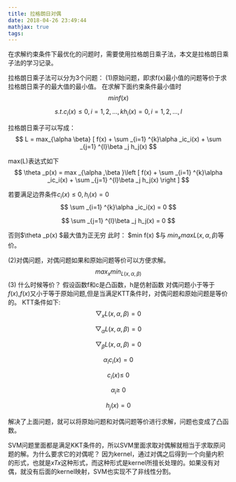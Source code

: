 ```yaml
---
title: 拉格朗日对偶
date: 2018-04-26 23:49:44
mathjax: true
tags:
---
```


在求解约束条件下最优化的问题时，需要使用拉格朗日乘子法，本文是拉格朗日乘子法的学习记录。

<!-- more -->

拉格朗日乘子法可以分为3个问题：
(1)原始问题，即求f(x)最小值的问题等价于求拉格朗日乘子的最大值的最小值。
在求解下面约束条件最小值时
$$
min f(x)​
$$

$$
s.t. c_i(x) \leqslant 0,i=1,2,...,k
h_i(x) = 0,i=1,2,...,l
$$

拉格朗日乘子可以写成：
$$
L = max_{\alpha \beta} [ f(x) + \sum _{i=1} ^{k}\alpha _ic_i(x) + \sum _{j=1} ^{l}\beta _j h_j(x)
$$

max(L)表达式如下
$$
\theta _p(x) = max _{\alpha ,\beta }\left [ f(x) + \sum _{i=1} ^{k}\alpha _ic_i(x) + \sum _{j=1} ^{l}\beta _j h_j(x) \right ]
$$

若要满足边界条件$c_i(x) \leqslant 0, h_i(x) = 0$
$$
\sum _{i=1} ^{k}\alpha _ic_i(x) = 0
$$

$$
\sum _{j=1} ^{l}\beta _j h_j(x) = 0
$$


否则$\theta _p(x) $最大值为正无穷
此时：
$min f(x) $与 $min _{x}max{L(x,\alpha,\beta)}$等价。

(2)对偶问题，对偶问题如果和原始问题等价可以方便求解。
$$
max _{x}min_{L(x,\alpha,\beta)}
$$
(3) 什么时候等价？
假设函数f和c是凸函数，h是仿射函数
对偶问题小于等于$f(x)$,$f(x)$又小于等于原始问题,但是当满足KTT条件时，对偶问题和原始问题是等价的。
KTT条件如下:
$$
\bigtriangledown _xL(x, \alpha ,\beta )=0
$$

$$
\bigtriangledown _\alpha L(x, \alpha ,\beta )=0
$$

$$
\bigtriangledown _\beta L(x, \alpha ,\beta )=0
$$

$$
\alpha_i c_i(x) = 0
$$

$$
c_i(x) \leqslant \ 0
$$

$$
\alpha_i \geqslant \ 0
$$

$$
h_j(x)=0
$$


解决了上面问题，就可以将原始问题和对偶问题等价进行求解，问题也变成了凸函数。

SVM问题里面都是满足KKT条件的，所以SVM里面求取对偶解就相当于求取原问题的解。为什么要求它的对偶呢？
因为kernel，通过对偶之后得到一个向量内积的形式，也就是$xTx$这种形式，而这种形式是kernel所擅长处理的。如果没有对偶，就没有后面的kernel映射，SVM也实现不了非线性分割。
